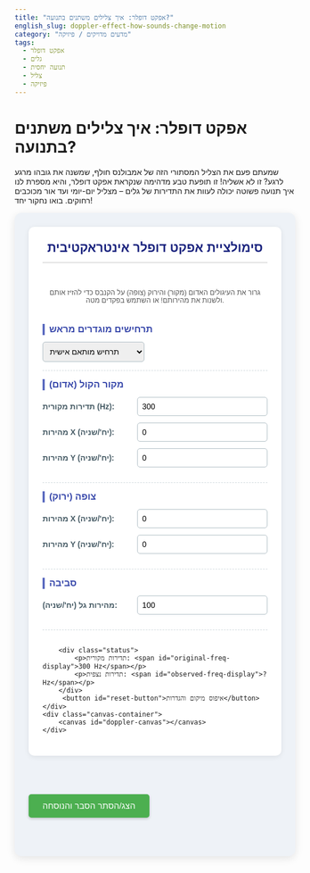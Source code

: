 ```yaml
---
title: "אפקט דופלר: איך צלילים משתנים בתנועה?"
english_slug: doppler-effect-how-sounds-change-motion
category: "מדעים מדויקים / פיזיקה"
tags:
  - אפקט דופלר
  - גלים
  - תנועה יחסית
  - צליל
  - פיזיקה
---
```

# אפקט דופלר: איך צלילים משתנים בתנועה?

שמעתם פעם את הצליל המסתורי הזה של אמבולנס חולף, שמשנה את גובהו מרגע לרגע? זו לא אשליה! זו תופעת טבע מדהימה שנקראת אפקט דופלר, והיא מספרת לנו איך תנועה פשוטה יכולה לעוות את התדירות של גלים – מצליל יום-יומי ועד אור מכוכבים רחוקים. בואו נחקור יחד!

<div id="doppler-app">
    <div class="controls">
        <h2>סימולציית אפקט דופלר אינטראקטיבית</h2>
        <p class="instructions">גרור את העיגולים האדום (מקור) והירוק (צופה) על הקנבס כדי להזיז אותם ולשנות את מהירותם! או השתמש בפקדים מטה.</p>
         <div class="param-group">
            <h3>תרחישים מוגדרים מראש</h3>
            <select id="preset-scenario">
                <option value="custom">תרחיש מותאם אישית</option>
                <option value="source-towards-static">מקור מתקרב לצופה נייח</option>
                <option value="source-away-static">מקור מתרחק מצופה נייח</option>
                <option value="observer-towards-static-source">צופה מתקרב למקור נייח</option>
                <option value="observer-away-static-source">צופה מתרחק ממקור נייח</option>
                <option value="source-pass-by-observer">מקור חולף על פני צופה</option>
                <option value="observer-pass-by-source">צופה חולף על פני מקור</option>
                 <option value="supersonic-source">מקור על-קולי (הלם גל)</option>
            </select>
        </div>
        <div class="param-group">
            <h3>מקור הקול (אדום)</h3>
            <div>
                <label for="source-freq">תדירות מקורית (Hz):</label>
                <input type="number" id="source-freq" value="300" min="50" max="1000" step="10">
            </div>
            <div>
                <label for="source-vel-x">מהירות X (יח'/שניה):</label>
                <input type="number" id="source-vel-x" value="0" step="1" min="-150" max="150">
            </div>
             <div>
                <label for="source-vel-y">מהירות Y (יח'/שניה):</label>
                <input type="number" id="source-vel-y" value="0" step="1" min="-150" max="150">
            </div>
        </div>
        <div class="param-group">
            <h3>צופה (ירוק)</h3>
             <div>
                <label for="observer-vel-x">מהירות X (יח'/שניה):</label>
                <input type="number" id="observer-vel-x" value="0" step="1" min="-150" max="150">
            </div>
             <div>
                <label for="observer-vel-y">מהירות Y (יח'/שניה):</label>
                <input type="number" id="observer-vel-y" value="0" step="1" min="-150" max="150">
            </div>
        </div>
         <div class="param-group">
            <h3>סביבה</h3>
             <div>
                <label for="wave-speed">מהירות גל (יח'/שניה):</label>
                <input type="number" id="wave-speed" value="100" min="50" max="300" step="10">
            </div>
        </div>

        <div class="status">
            <p>תדירות מקורית: <span id="original-freq-display">300 Hz</span></p>
            <p>תדירות נצפית: <span id="observed-freq-display">? Hz</span></p>
        </div>
         <button id="reset-button">איפוס מיקום והגדרות</button>
    </div>
    <div class="canvas-container">
        <canvas id="doppler-canvas"></canvas>
    </div>
</div>

<style>
/* General App Styling */
#doppler-app {
    display: flex;
    flex-wrap: wrap;
    gap: 25px; /* Increased gap */
    margin-bottom: 40px; /* More space below */
    font-family: 'Arial', sans-serif; /* Modern font */
    background-color: #eef2f7; /* Light blue background */
    padding: 25px; /* Increased padding */
    border-radius: 12px; /* More rounded corners */
    box-shadow: 0 4px 15px rgba(0,0,0,0.1); /* Stronger shadow */
    align-items: flex-start; /* Align items to the top */
}

/* Controls Panel Styling */
#doppler-app .controls {
    flex: 1;
    min-width: 300px; /* Slightly wider minimum */
    background-color: #ffffff; /* White background */
    padding: 25px;
    border-radius: 10px;
    box-shadow: 0 2px 10px rgba(0,0,0,0.08);
    display: flex; /* Use flex for internal layout */
    flex-direction: column;
    gap: 15px; /* Space between control groups */
}

#doppler-app .controls h2 {
    margin-top: 0;
    color: #1a237e; /* Dark blue heading */
    border-bottom: 2px solid #e0e0e0; /* Thicker, lighter border */
    padding-bottom: 12px;
    font-size: 1.6em; /* Larger heading */
    text-align: center;
}

#doppler-app .instructions {
    text-align: center;
    color: #555;
    font-size: 0.9em;
    margin-bottom: 20px;
}

#doppler-app .controls .param-group {
    margin-bottom: 0; /* Remove bottom margin here, gap handles spacing */
    padding-bottom: 15px;
    border-bottom: 1px dashed #cfd8dc; /* Lighter dashed border */
}

#doppler-app .controls .param-group:last-child {
     border-bottom: none; /* No border for the last group */
     padding-bottom: 0;
}


#doppler-app .controls .param-group h3 {
    margin-top: 0;
    margin-bottom: 12px; /* Space below subheading */
    color: #3949ab; /* Medium blue subheading */
    font-size: 1.2em; /* Slightly larger subheading */
    border-left: 4px solid #5c6bc0; /* Accent border */
    padding-left: 8px;
}

#doppler-app .controls .param-group div {
    margin-bottom: 12px; /* Space between input lines */
    display: flex; /* Use flex for label/input alignment */
    align-items: center;
    gap: 10px; /* Space between label and input */
}

#doppler-app .controls label {
    flex-basis: 160px; /* Fixed width for labels */
    font-weight: bold;
    color: #455a64; /* Dark grey label color */
    font-size: 1em;
}

#doppler-app .controls input[type="number"],
#doppler-app .controls select {
    flex-grow: 1; /* Allow input/select to take remaining space */
    padding: 8px; /* More padding */
    border: 1px solid #b0bec5; /* Lighter border */
    border-radius: 5px; /* Slightly more rounded */
    font-size: 1em;
    box-sizing: border-box; /* Include padding and border in element's total width and height */
}

#doppler-app .controls .status {
    margin-top: 20px;
    padding-top: 15px;
    border-top: 2px solid #e0e0e0; /* Match heading border */
    font-size: 1.2em; /* Larger status text */
    color: #1a237e; /* Dark blue status text */
    text-align: center;
}

#doppler-app .controls .status p {
    margin: 8px 0; /* More space between status lines */
}

#doppler-app .controls .status span {
    font-weight: bold;
    color: #007bff; /* Blue color for values */
}

#doppler-app .controls #reset-button {
    display: block;
    width: 100%;
    padding: 12px; /* More padding */
    background-color: #ff9800; /* Orange color */
    color: white;
    border: none;
    border-radius: 5px;
    cursor: pointer;
    font-size: 1.1em; /* Larger font */
    margin-top: 20px; /* More space above button */
    transition: background-color 0.3s ease, transform 0.1s ease; /* Smooth transition */
    box-shadow: 0 2px 5px rgba(0,0,0,0.2); /* Add button shadow */
}

#doppler-app .controls #reset-button:hover {
    background-color: #f57c00; /* Darker orange on hover */
}

#doppler-app .controls #reset-button:active {
    transform: scale(0.98); /* Slightly shrink on click */
}

/* Canvas Container Styling */
#doppler-app .canvas-container {
    flex: 2;
    min-width: 350px; /* Wider minimum canvas */
    background-color: #ffffff; /* White background */
    border-radius: 10px;
    box-shadow: 0 2px 10px rgba(0,0,0,0.08);
    display: flex;
    justify-content: center;
    align-items: center;
    overflow: hidden; /* Prevent waves from drawing outside */
    position: relative; /* Needed for absolute positioning if adding UI elements */
}

#doppler-canvas {
    width: 100%;
    height: 450px; /* Slightly taller canvas */
    background: linear-gradient(to bottom, #e3f2fd, #bbdefb); /* Light blue gradient background */
    border-radius: 10px;
    display: block; /* Remove extra space below canvas */
    cursor: grab; /* Indicate canvas is interactive */
}

#doppler-canvas.dragging {
    cursor: grabbing;
}

/* Explanation Section Styling */
#toggle-explanation {
    display: block;
    margin: 30px auto; /* More space above/below */
    padding: 12px 25px; /* More padding */
    background-color: #4caf50; /* Green color */
    color: white;
    border: none;
    border-radius: 5px;
    cursor: pointer;
    font-size: 1.1em;
    transition: background-color 0.3s ease, transform 0.1s ease;
    box-shadow: 0 2px 5px rgba(0,0,0,0.2);
}

#toggle-explanation:hover {
    background-color: #388e3c; /* Darker green on hover */
}

#toggle-explanation:active {
    transform: scale(0.98);
}

#explanation {
    margin-top: 20px;
    padding: 25px;
    background-color: #ffffff; /* White background */
    border: 1px solid #e0e0e0; /* Light border */
    border-radius: 8px;
    display: none; /* Hidden by default */
    font-family: 'Arial', sans-serif;
    line-height: 1.7; /* Improved readability */
    color: #333;
    box-shadow: 0 2px 8px rgba(0,0,0,0.1);
}

#explanation h2, #explanation h3 {
    color: #1a237e; /* Dark blue headings */
    margin-top: 25px; /* More space above headings */
    margin-bottom: 12px;
}

#explanation h2 {
    border-bottom: 1px solid #e0e0e0;
    padding-bottom: 8px;
}


#explanation p {
    margin-bottom: 18px; /* More space between paragraphs */
}

#explanation ul {
    margin-bottom: 18px;
    padding-left: 25px; /* More padding */
}

#explanation li {
    margin-bottom: 10px; /* More space between list items */
}

#explanation strong {
    color: #555; /* Darker color for strong text */
}

/* Responsive adjustments */
@media (max-width: 768px) {
    #doppler-app {
        flex-direction: column;
        gap: 20px;
        padding: 15px;
    }

    #doppler-app .controls,
    #doppler-app .canvas-container {
        min-width: unset;
        width: 100%;
    }

    #doppler-canvas {
        height: 300px; /* Shorter canvas on small screens */
    }

    #doppler-app .controls label {
        flex-basis: 120px; /* Adjust label width */
    }
}

</style>

<button id="toggle-explanation">הצג/הסתר הסבר והנוסחה</button>

<div id="explanation">
    <h2>מהו אפקט דופלר? הצליל שמשנה את פניו בתנועה</h2>
    <p>דמיינו את עצמכם עומדים ברחוב ושומעים סירנה של אמבולנס מתקרב. הצליל נשמע גבוה וחד, אך ברגע שהאמבולנס חולף על פניכם ומתחיל להתרחק, גובה הצליל צונח באופן דרמטי. התופעה הזו, שמרגישה כמעט קסומה, היא דוגמה קלאסית לאפקט דופלר – עיקרון פיזיקלי שמסביר איך תנועה יחסית בין מקור גל לצופה משפיעה על התדירות שאנו קולטים.</p>
    <p>אפקט דופלר גורם לשינוי בתדירות הנצפית: התדירות נראית (או נשמעת) גבוהה יותר כשהמקור והצופה מתקרבים זה לזה, ונמוכה יותר כשהם מתרחקים. זה נכון לא רק לצליל, אלא לכל סוג של גל – כולל גלי אור, גלי רדיו ואפילו גלי מים!</p>

    <h2>הסבר פיזיקלי: למה זה קורה?</h2>
    <p>חשבו על מקור קול נייח: הוא שולח גלי קול לכל הכיוונים באופן שווה, כמו אדוות מעגליות שמתפשטות באגם שקט. המרחק בין כל שיא גל לשיא הבא (אורך הגל) זהה בכל הכיוונים.</p>
    <p>עכשיו, דמיינו שהמקור מתחיל לנוע. הוא עדיין שולח גלים בתדירות קבועה, אבל כל גל חדש נפלט מנקודת מוצא אחרת! הגלים הנפלטים בכיוון שאליו המקור נע "נדחסים" – המרחק ביניהם קטן. חשבו על זה כמו דחיפת קפיץ. לעומת זאת, הגלים הנפלטים בכיוון ההפוך לתנועה "נמתחים" – המרחק ביניהם גדל, כמו מתיחת קפיץ.</p>
    <p>מהירות הגל בסביבה (למשל, מהירות הקול באוויר) נשארת קבועה (בהנחה שהאוויר נייח). מכיוון שמהירות = תדירות × אורך גל, שינוי באורך הגל חייב לגרום לשינוי בתדירות הנצפית. אורך גל קטן פירושו תדירות נצפית גבוהה יותר (צליל גבוה), ואורך גל גדול פירושו תדירות נצפית נמוכה יותר (צליל נמוך).</p>

    <h2>ומה קורה כשהצופה זז?</h2>
    <p>גם לתנועת הצופה יש השפעה! אם הצופה נע לכיוון מקור נייח, הוא פוגש את שיאי הגלים בתדירות גבוהה יותר מאשר לו היה נייח – הוא "אוסף" יותר גלים ביחידת זמן. אם הוא מתרחק מהמקור, הוא פוגש פחות שיאי גלים ביחידת זמן, והתדירות הנצפית נמוכה יותר.</p>
    <p>אפקט דופלר נובע למעשה מהתנועה ה<strong>יחסית</strong> בין המקור לצופה, ומהירות הגל בתווך.</p>

    <h2>הנוסחה המתמטית של אפקט דופלר</h2>
    <p>עבור גלי קול הנעים בתווך נייח (כמו אוויר ללא רוח), כאשר גם המקור וגם הצופה עשויים לנוע, התדירות הנצפית ($f_o$) ניתנת על ידי הנוסחה הכללית:</p>
    <p>$$f_o = f_s \left( \frac{v + v_o}{v - v_s} \right)$$</p>
    <p>כאשר:</p>
    <ul>
        <li>$f_s$ היא התדירות המקורית של הגל כפי שנפלטת מהמקור (תדירות המקור).</li>
        <li>$v$ היא מהירות הגל בתווך (למשל, מהירות הקול באוויר).</li>
        <li>$v_o$ היא מהירות הצופה <strong>ביחס לתווך</strong>. הסימן של $v_o$ הוא חיובי אם הצופה נע <strong>לכיוון</strong> המקור, ושלילי אם הוא נע <strong>הרחק</strong> מהמקור.</li>
        <li>$v_s$ היא מהירות המקור <strong>ביחס לתווך</strong>. הסימן של $v_s$ הוא חיובי אם המקור נע <strong>לכיוון</strong> הצופה, ושלילי אם הוא נע <strong>הרחק</strong> מהצופה.</li>
    </ul>
    <p><strong>הבהרה חשובה:</strong> הנוסחה לעיל תקפה כאשר התנועה של המקור והצופה היא אך ורק <strong>לאורך הקו הישר</strong> המחבר ביניהם. בסימולציה הדו-ממדית שלנו, חישוב התדירות הנצפית בכל רגע נתון מתבסס על <strong>רכיבי המהירות</strong> של המקור והצופה המקבילים לקו המחבר ביניהם באותו רגע.</p>
     <p><strong>מקרה מיוחד: הלם גל (Shockwave)</strong> כאשר מקור הקול נע מהר יותר ממהירות הגל בתווך ($v_s > v$), הגלים "נערמים" זה על זה ויוצרים חזית גל חזקה וקונית המכונה "חרוט מאך". זו התופעה שגורמת ל"בום על-קולי" של מטוסים שטסים מהר יותר מהקול. הסימולציה מסוגלת להציג את היווצרות חרוט המאך בתרחישים על-קוליים.</p>

    <h2>מעבר לצליל: יישומים מרתקים של אפקט דופלר</h2>
    <p>אפקט דופלר הוא כלי רב עוצמה בפיזיקה ובהנדסה:</p>
    <ul>
        <li><strong>אסטרונומיה:</strong> מדידת מהירות כוכבים וגלקסיות! אור שמגיע מכוכב שמתקרב אלינו מראה "הסטה לכחול" (Blue Shift - תדירות גבוהה), ואור מכוכב שמתרחק מראה "הסטה לאדום" (Red Shift - תדירות נמוכה). גילוי ההסטה לאדום בגלקסיות רחוקות הוא אחת ההוכחות המרכזיות לכך שהיקום מתפשט!</li>
        <li><strong>רדאר ומכ"ם:</strong> משטרת התנועה, מטאורולוגים ובקרת טיסה משתמשים באפקט דופלר במכשירי רדאר כדי למדוד את מהירות המטרה (מכונית, ענן גשם, מטוס) על ידי ניתוח שינוי התדירות בגלי הרדיו המוחזרים.</li>
        <li><strong>אולטרסאונד רפואי:</strong> בבדיקות אולטרסאונד דופלר, משתמשים בשינוי תדירות גלי קול המוחזרים מכדוריות דם כדי למדוד את מהירות זרימת הדם בעורקים ובוורידים.</li>
    </ul>
    <p>אז בפעם הבאה שתשמעו צליל שמשנה את גובהו, זכרו שאתם עדים לאפקט דופלר בפעולה – תזכורת מרתקת לכוחה של תנועה יחסית בעולם הגלים!</p>
</div>

<script>
document.addEventListener('DOMContentLoaded', () => {
    const canvas = document.getElementById('doppler-canvas');
    const ctx = canvas.getContext('2d');
    const sourceFreqInput = document.getElementById('source-freq');
    const sourceVelXInput = document.getElementById('source-vel-x');
    const sourceVelYInput = document.getElementById('source-vel-y');
    const observerVelXInput = document.getElementById('observer-vel-x');
    const observerVelYInput = document.getElementById('observer-vel-y');
    const waveSpeedInput = document.getElementById('wave-speed');
    const originalFreqDisplay = document.getElementById('original-freq-display');
    const observedFreqDisplay = document.getElementById('observed-freq-display');
    const resetButton = document.getElementById('reset-button');
    const toggleExplanationButton = document.getElementById('toggle-explanation');
    const explanationDiv = document.getElementById('explanation');
    const presetScenarioSelect = document.getElementById('preset-scenario');


    let animationFrameId = null;

    // Simulation parameters
    let source = { x: 0, y: 0, vx: 0, vy: 0 };
    let observer = { x: 0, y: 0, vx: 0, vy: 0 };
    let sourceFreq = 300; // Hz
    let waveSpeed = 100; // units per second
    const timeStep = 1 / 60; // seconds per frame (assuming 60 fps)
    let time = 0; // simulation time

    // Waves: store origin point and time of emission
    const waves = [];
    let lastWaveTime = 0;

    // Dragging state
    let isDraggingSource = false;
    let isDraggingObserver = false;
    let dragStartX = 0;
    let dragStartY = 0;
    let lastSourceX = 0;
    let lastSourceY = 0;
    let lastObserverX = 0;
    let lastObserverY = 0;


    // Presets definition
    const presets = {
        "custom": { sourceVelX: 0, sourceVelY: 0, observerVelX: 0, observerVelY: 0 },
        "source-towards-static": { sourceVelX: 50, sourceVelY: 0, observerVelX: 0, observerVelY: 0, initialPositions: 'source-left' },
        "source-away-static": { sourceVelX: -50, sourceVelY: 0, observerVelX: 0, observerVelY: 0, initialPositions: 'source-right' },
        "observer-towards-static-source": { sourceVelX: 0, sourceVelY: 0, observerVelX: -50, observerVelY: 0, initialPositions: 'observer-right' },
        "observer-away-static-source": { sourceVelX: 0, sourceVelY: 0, observerVelX: 50, observerVelY: 0, initialPositions: 'observer-left' },
        "source-pass-by-observer": { sourceVelX: 50, sourceVelY: 0, observerVelX: 0, observerVelY: 0, initialPositions: 'source-far-left' },
        "observer-pass-by-source": { sourceVelX: 0, sourceVelY: 0, observerVelX: -50, observerVelY: 0, initialPositions: 'observer-far-right' },
         "supersonic-source": { sourceVelX: 150, sourceVelY: 0, observerVelX: 0, observerVelY: 0, initialPositions: 'source-far-left', waveSpeed: 100, sourceFreq: 200}
    };


    // Initial setup
    resizeCanvas();
    loadPreset('custom'); // Load initial values from inputs
    resetPositions(); // Set initial positions after loading values
    updateDisplays();

    // Event Listeners
    sourceFreqInput.addEventListener('input', updateParameters);
    sourceVelXInput.addEventListener('input', updateParameters);
    sourceVelYInput.addEventListener('input', updateParameters);
    observerVelXInput.addEventListener('input', updateParameters);
    observerVelYInput.addEventListener('input', updateParameters);
    waveSpeedInput.addEventListener('input', updateParameters);
    resetButton.addEventListener('click', resetPositions);
    presetScenarioSelect.addEventListener('change', (event) => {
        loadPreset(event.target.value);
        resetPositions(); // Reset positions specific to preset if needed
    });

    toggleExplanationButton.addEventListener('click', () => {
        const isHidden = explanationDiv.style.display === 'none' || explanationDiv.style.display === '';
        explanationDiv.style.display = isHidden ? 'block' : 'none';
    });

    window.addEventListener('resize', () => {
        resizeCanvas();
        resetPositions(); // Reset positions to be centered on the new canvas size
    });

    // Canvas Dragging Event Listeners
    canvas.addEventListener('mousedown', startDrag);
    canvas.addEventListener('mousemove', drag);
    canvas.addEventListener('mouseup', endDrag);
    canvas.addEventListener('mouseout', endDrag); // End drag if mouse leaves canvas

    canvas.addEventListener('touchstart', startDrag);
    canvas.addEventListener('touchmove', drag);
    canvas.addEventListener('touchend', endDrag);
    canvas.addEventListener('touchcancel', endDrag);


    function resizeCanvas() {
        const container = canvas.parentElement;
        canvas.width = container.clientWidth;
        canvas.height = 450; // Keep height fixed as defined in CSS
        // Positions will be relative to the new size in resetPositions
    }

    function loadPreset(presetName) {
        const preset = presets[presetName];
        if (preset) {
            // Update input values first
            sourceVelXInput.value = preset.sourceVelX;
            sourceVelYInput.value = preset.sourceVelY;
            observerVelXInput.value = preset.observerVelX;
            observerVelYInput.value = preset.observerVelY;
            if (preset.waveSpeed !== undefined) waveSpeedInput.value = preset.waveSpeed;
            if (preset.sourceFreq !== undefined) sourceFreqInput.value = preset.sourceFreq;

            // Then update simulation parameters from inputs
            updateParameters();

            // Store initial position type for reset
            canvas.dataset.initialPositionType = preset.initialPositions || 'default';
        } else {
            // If custom, just update parameters from current input values
             updateParameters();
             canvas.dataset.initialPositionType = 'default';
        }
    }


    function resetPositions() {
        const currentWidth = canvas.width;
        const currentHeight = canvas.height;

        const initialPositionType = canvas.dataset.initialPositionType || 'default';

        switch (initialPositionType) {
            case 'source-left':
                 source.x = currentWidth * 0.1; source.y = currentHeight * 0.5;
                 observer.x = currentWidth * 0.8; observer.y = currentHeight * 0.5;
                 break;
            case 'source-right':
                 source.x = currentWidth * 0.9; source.y = currentHeight * 0.5;
                 observer.x = currentWidth * 0.2; observer.y = currentHeight * 0.5;
                 break;
             case 'observer-right':
                 source.x = currentWidth * 0.2; source.y = currentHeight * 0.5;
                 observer.x = currentWidth * 0.9; observer.y = currentHeight * 0.5;
                 break;
            case 'observer-left':
                 source.x = currentWidth * 0.8; source.y = currentHeight * 0.5;
                 observer.x = currentWidth * 0.1; observer.y = currentHeight * 0.5;
                 break;
            case 'source-far-left': // For pass-by or supersonic
                 source.x = currentWidth * 0.05; source.y = currentHeight * 0.5;
                 observer.x = currentWidth * 0.5; observer.y = currentHeight * 0.5;
                 break;
            case 'observer-far-right': // For pass-by
                 source.x = currentWidth * 0.5; source.y = currentHeight * 0.5;
                 observer.x = currentWidth * 0.95; observer.y = currentHeight * 0.5;
                 break;
            case 'default':
            default:
                // Center source on left, observer on right
                source.x = currentWidth * 0.25;
                source.y = currentHeight * 0.5;
                observer.x = currentWidth * 0.75;
                observer.y = currentHeight * 0.5;
                break;
        }


        // Reset velocities from inputs (which were potentially set by preset)
        source.vx = parseFloat(sourceVelXInput.value);
        source.vy = parseFloat(sourceVelYInput.value);
        observer.vx = parseFloat(observerVelXInput.value);
        observer.vy = parseFloat(observerVelYInput.value);

        waves.length = 0; // Clear existing waves
        time = 0; // Reset simulation time
        lastWaveTime = 0; // Reset wave emission time
        lastSourceX = source.x; // Initialize last positions for dragging velocity calc
        lastSourceY = source.y;
        lastObserverX = observer.x;
        lastObserverY = observer.y;
        updateDisplays(); // Update displays based on new positions/velocities
    }


    function updateParameters() {
        sourceFreq = parseFloat(sourceFreqInput.value);
        source.vx = parseFloat(sourceVelXInput.value);
        source.vy = parseFloat(sourceVelYInput.value);
        observer.vx = parseFloat(observerVelXInput.value);
        observer.vy = parseFloat(observerVelYInput.value);
        waveSpeed = parseFloat(waveSpeedInput.value);

        if (waveSpeed <= 0) waveSpeed = 0.1; // Prevent division by zero or negative speed
        if (sourceFreq <= 0) sourceFreq = 1; // Prevent division by zero

        updateDisplays();

        // If preset is custom, update select dropdown
        if (presetScenarioSelect.value !== 'custom') {
             presetScenarioSelect.value = 'custom';
        }
    }

    function updateDisplays() {
        originalFreqDisplay.textContent = `${sourceFreq.toFixed(1)} Hz`;

        // Calculate observed frequency
        // Need vector from source to observer
        const dx = observer.x - source.x;
        const dy = observer.y - source.y;
        const dist = Math.sqrt(dx * dx + dy * dy);

        let observedFreq = sourceFreq; // Default if no motion or distance is zero

        if (dist > 5) { // Avoid division by near zero distance, use a small threshold
            // Unit vector from source to observer
            const ux = dx / dist;
            const uy = dy / dist;

            // Project source and observer velocities onto the line of sight (source to observer)
            // v_s_radial = component of source velocity ALONG S->O vector
            // v_o_radial = component of observer velocity ALONG S->O vector
            const v_s_radial = source.vx * ux + source.vy * uy; // Positive if source moves towards observer
            const v_o_radial = observer.vx * ux + observer.vy * uy; // Positive if observer moves towards source

            // Doppler formula: f_o = f_s * (v + v_o_radial) / (v - v_s_radial)
            // v_o_radial is observer velocity component TOWARDS source (+ve)
            // v_s_radial is source velocity component TOWARDS observer (+ve)
            // Formula is f_o = f_s * (v_wave + v_observer_towards_source) / (v_wave - v_source_towards_observer)
            // Our v_o_radial is observer towards source
            // Our v_s_radial is source towards observer
            // Formula becomes f_o = f_s * (v_wave + v_o_radial) / (v_wave - v_s_radial)

            const denominator = waveSpeed - v_s_radial;

            if (Math.abs(denominator) > 0.1) { // Avoid division by zero (source moving at wave speed towards observer)
                 observedFreq = sourceFreq * (waveSpeed + v_o_radial) / denominator;
            } else {
                 // Handle approaching/receding at wave speed - frequency goes to infinity/zero
                 observedFreq = v_s_radial > 0 ? Infinity : 0; // Approaching -> Infinity, Receding -> 0
            }

             // Handle extremely large/small frequencies for display
            if (observedFreq > 99999) observedFreq = 99999; // Cap display
            if (observedFreq < 0) observedFreq = 0; // Cannot have negative frequency in this context (though formula might yield it with wrong sign conventions)
        }


        observedFreqDisplay.textContent = `${observedFreq.toFixed(1)} Hz`;
    }

    function update(deltaTime) {
        // Update positions based on current velocities
        // This is done *before* potentially updating velocities from drag in the same frame
        // or after drag ends.
        if (!isDraggingSource) {
             source.x += source.vx * deltaTime;
             source.y += source.vy * deltaTime;
        }
         if (!isDraggingObserver) {
            observer.x += observer.vx * deltaTime;
            observer.y += observer.vy * deltaTime;
        }


        // Emit new wave if enough time has passed
        const wavePeriod = 1.0 / sourceFreq;
        if (time - lastWaveTime >= wavePeriod) {
            waves.push({ x: source.x, y: source.y, startTime: time });
            lastWaveTime = time;
        }

        // Remove old waves that are off-screen or too large
        // More robust check: is any part of the wave circle still within bounds?
        // Circle at (cx, cy) with radius r is within bounds if cx+r > 0 and cx-r < width and cy+r > 0 and cy-r < height
         const minX = 0, maxX = canvas.width, minY = 0, maxY = canvas.height;
         while (waves.length > 0) {
             const wave = waves[0];
             const radius = waveSpeed * (time - wave.startTime);
             // Check if wave is completely outside canvas boundaries
             if (wave.x + radius < minX || wave.x - radius > maxX || wave.y + radius < minY || wave.y - radius > maxY) {
                 waves.shift(); // Remove the oldest wave
             } else {
                 break; // Subsequent waves are emitted later and likely still visible
             }
        }


        // Update time
        time += deltaTime;

        // Update displays (especially observed frequency)
        updateDisplays();

        // Store current positions for next frame's velocity calculation if dragging
        lastSourceX = source.x;
        lastSourceY = source.y;
        lastObserverX = observer.x;
        lastObserverY = observer.y;
    }

    function draw() {
        ctx.clearRect(0, 0, canvas.width, canvas.height);

        // Draw waves
        // Use a semi-transparent color and maybe a subtle gradient
        ctx.strokeStyle = 'rgba(0, 123, 255, 0.4)'; /* Lighter, more transparent blue */
        ctx.lineWidth = 2; /* Slightly thicker lines */
        waves.forEach(wave => {
            const radius = waveSpeed * (time - wave.startTime);
            if (radius > 0) {
                ctx.beginPath();
                ctx.arc(wave.x, wave.y, radius, 0, Math.PI * 2);
                ctx.stroke();
            }
        });

        // Draw source (Red)
        ctx.fillStyle = '#f44336'; /* Brighter Red */
        ctx.beginPath();
        ctx.arc(source.x, source.y, 12, 0, Math.PI * 2); /* Slightly larger */
        ctx.fill();
        // Optional: Add a subtle outline
        ctx.strokeStyle = '#c62828';
        ctx.lineWidth = 2;
        ctx.stroke();


        // Draw observer (Green)
        ctx.fillStyle = '#4CAF50'; /* Brighter Green */
        ctx.beginPath();
        ctx.arc(observer.x, observer.y, 12, 0, Math.PI * 2); /* Slightly larger */
        ctx.fill();
         // Optional: Add a subtle outline
        ctx.strokeStyle = '#2e7d32';
        ctx.lineWidth = 2;
        ctx.stroke();

        // Draw line between source and observer
        ctx.strokeStyle = '#546E7A'; /* Dark grey */
        ctx.lineWidth = 1;
        ctx.beginPath();
        ctx.moveTo(source.x, source.y);
        ctx.lineTo(observer.x, observer.y);
        ctx.stroke();

        // Draw velocity vectors
        const vectorScale = 0.7; // pixels per sim unit/sec
        ctx.strokeStyle = '#c62828'; /* Red for source */
        ctx.lineWidth = 2;
        drawArrow(source.x, source.y, source.x + source.vx * vectorScale, source.y + source.vy * vectorScale, 8);

        ctx.strokeStyle = '#2e7d32'; /* Green for observer */
        drawArrow(observer.x, observer.y, observer.x + observer.vx * vectorScale, observer.y + observer.vy * vectorScale, 8);

        // Draw observed frequency text near observer
        ctx.fillStyle = '#1a237e'; /* Dark blue text */
        ctx.font = 'bold 14px Arial, sans-serif';
        ctx.textAlign = 'center';
        ctx.textBaseline = 'bottom';
        const freqText = observedFreqDisplay.textContent; // Get formatted text from display
        ctx.fillText(freqText, observer.x, observer.y - 20); // Position above observer
    }

    function drawArrow(x1, y1, x2, y2, headlen) {
        // Draw the line
        ctx.beginPath();
        ctx.moveTo(x1, y1);
        ctx.lineTo(x2, y2);
        ctx.stroke();

        // Draw arrowhead only if the vector has non-zero length
        const dx = x2 - x1;
        const dy = y2 - y1;
        const lengthSq = dx*dx + dy*dy;
        if (lengthSq > 4) { // Only draw arrow if vector is long enough (length > 2 pixels)
            const angle = Math.atan2(dy, dx);
            ctx.beginPath();
            ctx.moveTo(x2, y2);
            ctx.lineTo(x2 - headlen * Math.cos(angle - Math.PI / 6), y2 - headlen * Math.sin(angle - Math.PI / 6));
            ctx.moveTo(x2, y2);
            ctx.lineTo(x2 - headlen * Math.cos(angle + Math.PI / 6), y2 - headlen * Math.sin(angle + Math.PI / 6));
            ctx.stroke();
        }
    }

    // Helper to get mouse/touch position relative to canvas
    function getCanvasMousePosition(event) {
        const rect = canvas.getBoundingClientRect();
        let clientX, clientY;
        if (event.clientX !== undefined) { // Mouse event
            clientX = event.clientX;
            clientY = event.clientY;
        } else if (event.touches && event.touches.length > 0) { // Touch event
            clientX = event.touches[0].clientX;
            clientY = event.touches[0].clientY;
        } else {
             return null; // Should not happen with correct event types
        }

        return {
            x: clientX - rect.left,
            y: clientY - rect.top
        };
    }

    // Helper to check if a point is near an object
    function isNear(pointX, pointY, objectX, objectY, threshold) {
        const dx = pointX - objectX;
        const dy = pointY - objectY;
        return Math.sqrt(dx * dx + dy * dy) < threshold;
    }

    function startDrag(event) {
        event.preventDefault(); // Prevent default touch behavior (scrolling, etc.)
        const pos = getCanvasMousePosition(event);
        if (!pos) return;

        const dragThreshold = 20; // pixels radius around object center

        if (isNear(pos.x, pos.y, source.x, source.y, dragThreshold)) {
            isDraggingSource = true;
            dragStartX = pos.x;
            dragStartY = pos.y;
             // Set initial velocity to zero when starting drag? Or maintain? Let's maintain.
             // source.vx = 0; source.vy = 0;
            canvas.classList.add('dragging');
        } else if (isNear(pos.x, pos.y, observer.x, observer.y, dragThreshold)) {
            isDraggingObserver = true;
            dragStartX = pos.x;
            dragStartY = pos.y;
            // observer.vx = 0; observer.vy = 0;
            canvas.classList.add('dragging');
        }
    }

    function drag(event) {
        if (!isDraggingSource && !isDraggingObserver) return;
        event.preventDefault(); // Prevent default touch behavior (scrolling, etc.)
        const pos = getCanvasMousePosition(event);
         if (!pos) return;

        const currentX = pos.x;
        const currentY = pos.y;

        // Calculate velocity based on change in position since last frame/update
        // This approach makes velocity proportional to drag speed
        // Need to get the delta time since the last position update.
        // Using a fixed small deltaTime here might be simpler for drag velocity calculation
        // Or, calculate velocity based on current position vs start position and elapsed time?
        // Let's just use the difference from the LAST position and assume a tiny timestep
        // This makes velocity directly proportional to mouse move delta per frame.

        // A better approach: Store the position from the PREVIOUS frame's draw/update call.
        // This is what lastSourceX, lastSourceY, etc., are for.
        // The deltaTime is available from the main game loop.

        if (isDraggingSource) {
            // Calculate velocity based on how much the source *would* move to reach the mouse position
            // from its position at the start of this frame's update.
            // The update function already moved source based on its *old* velocity.
            // Let's update velocity based on the difference between current mouse pos and last recorded source pos.
            // The update loop will then use this *new* velocity in the next frame.
            // This creates a slight lag but avoids complex position overriding within the same frame.

             // Calculate velocity based on movement since the last frame's recorded position
             // Velocity = (Current Mouse Pos - Last Object Pos) / deltaTime
             // Problem: deltaTime is from the *game loop*, not necessarily the drag event frequency.
             // Simpler: Set velocity based on the difference between the *current* mouse pos and the object's *current* pos, scaled.
             // Or: Set velocity based on the difference between the *current* mouse pos and the *previous* mouse pos, scaled.
             // Let's use the difference between the *current* mouse pos and the object's position at the start of the drag,
             // and set the velocity proportional to that vector.
             // This makes the object "spring" towards the mouse if mouse stops, or follow if mouse moves steadily.
             // Let's make it simpler: Calculate velocity based on mouse movement delta between frames.

             const dt = timeStep; // Assume a small, fixed timestep for velocity calculation during drag

             // Calculate velocity based on change from last recorded position
             const deltaX = currentX - lastSourceX;
             const deltaY = currentY - lastSourceY;

             // Set the velocity directly based on the mouse movement
             source.vx = deltaX / dt;
             source.vy = deltaY / dt;

             // Also update the input fields to reflect the current velocity
             sourceVelXInput.value = source.vx.toFixed(0);
             sourceVelYInput.value = source.vy.toFixed(0);

             // Update the object's position immediately while dragging for smooth follow
             source.x = currentX;
             source.y = currentY;


        } else if (isDraggingObserver) {
             const dt = timeStep; // Assume a small, fixed timestep for velocity calculation during drag

             const deltaX = currentX - lastObserverX;
             const deltaY = currentY - lastObserverY;

             observer.vx = deltaX / dt;
             observer.vy = deltaY / dt;

             observerVelXInput.value = observer.vx.toFixed(0);
             observerVelYInput.value = observer.vy.toFixed(0);

             observer.x = currentX;
             observer.y = currentY;
        }
         // Update last positions immediately during drag
         lastSourceX = source.x;
         lastSourceY = source.y;
         lastObserverX = observer.x;
         lastObserverY = observer.y;

         // Update displays while dragging to show frequency change
         updateDisplays();
    }

    function endDrag(event) {
        if (isDraggingSource || isDraggingObserver) {
            event.preventDefault(); // Prevent default touch behavior
            isDraggingSource = false;
            isDraggingObserver = false;
            canvas.classList.remove('dragging');
             // Velocities were updated during drag. They will persist now.
             // updateParameters(); // Ensure inputs are synced and parameters updated
        }
    }


    let lastTime = 0;
    function gameLoop(currentTime) {
        if (!lastTime) lastTime = currentTime;
        const deltaTime = (currentTime - lastTime) / 1000; // Convert ms to seconds
        lastTime = currentTime;

        // Cap delta time to prevent physics weirdness on slow frames
        const cappedDeltaTime = Math.min(deltaTime, 0.1);

        update(cappedDeltaTime);
        draw();

        animationFrameId = requestAnimationFrame(gameLoop);
    }

    // Start the animation loop
    gameLoop();
});
</script>